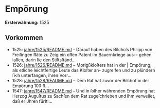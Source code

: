 # Empörung

**Ersterwähnung:** 1525

## Vorkommen
- 1525: [jahre/1525/README.md](../jahre/1525/README.md) – Darauf haben des Biſchoſs Philipp von Freiſingen
Räte zu Zeig ein offen Patent im Bauernkriege aus--
gehen laſſen, darin ſie den Stiſtsſtänd...
- 1526: [jahre/1526/README.md](../jahre/1526/README.md) – Morigßkloſters hat in der |
Empörung, als etliche leichtfertige Leute das Kloſter an-
zugreifen und zu plündern ſi<h unterfangen, ihren Vorr...
- 1528: [jahre/1528/README.md](../jahre/1528/README.md) – Dem Rat hat zuvor der Biſchof in der Empörung
100 fl...
- 1547: [jahre/1547/README.md](../jahre/1547/README.md) – Und in ſolher währenden Empörung hat Herzog
Auguſtus zu Sachſen dem Rat zugeſchrieben und ihm
verweiſet, daß er Jhren fürſtl...
